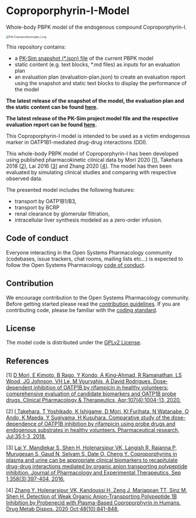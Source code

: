 # Coproporphyrin-I-Model
Whole-body PBPK model of the endogenous compound Coproporphyrin-I.

<img src="https://upload.wikimedia.org/wikipedia/commons/8/85/Coproporphyrinogen_I.svg" alt="File:Coproporphyrinogen_I.svg" style="zoom:50%;" />





This repository contains:

- a [PK-Sim snapshot (*.json) file](https://docs.open-systems-pharmacology.org/working-with-pk-sim/pk-sim-documentation/importing-exporting-project-data-models#exporting-project-to-snapshot-loading-project-from-snapshot) of the current PBPK model
- static content (e.g. text blocks, *.md files) as inputs for an evaluation plan
- an evaluation plan (evaluation-plan.json) to create an evaluation report using the snapshot and static text blocks to display the performance of the model

**The latest release of the snapshot of the model, the evaluation plan and the static content can be found [here](../../releases/latest).**

**The latest release of the PK-Sim project model file and the respective evaluation report can be found [here](https://github.com/Open-Systems-Pharmacology/OSP-PBPK-Model-Library/releases/latest).**



This Coproporphyrin-I model is intended to be used as a victim endogenous marker in OATP1B1-mediated drug-drug interactions (DDI).

This whole-body PBPK model of Coproporphyrin-I has been developed using published pharmacokinetic clinical data by Mori 2020 [[1](#references)], Takehara 2018 [[2](#references)], Lai 2016 [[3](#references)] and Zhang 2020 [[4](#references)]. 
The model has then been evaluated by simulating clinical studies and comparing with respective observed data. 

The presented model includes the following features:

- transport by OATP1B1/B3,
- transport by BCRP
- renal clearance by glomerular filtration,
- intracellular liver synthesis modeled as a zero-order infusion.


## Code of conduct

Everyone interacting in the Open Systems Pharmacology community (codebases, issue trackers, chat rooms, mailing lists etc...) is expected to follow the Open Systems Pharmacology [code of conduct](https://github.com/Open-Systems-Pharmacology/Suite/blob/master/CODE_OF_CONDUCT.md#contributor-covenant-code-of-conduct).

## Contribution

We encourage contribution to the Open Systems Pharmacology community. Before getting started please read the [contribution guidelines](https://github.com/Open-Systems-Pharmacology/Suite/blob/master/CONTRIBUTING.md#ways-to-contribute). If you are contributing code, please be familiar with the [coding standard](https://github.com/Open-Systems-Pharmacology/Suite/blob/master/CODING_STANDARDS.md#visual-studio-settings).

## License

The model code is distributed under the [GPLv2 License](https://github.com/Open-Systems-Pharmacology/Suite/blob/develop/LICENSE).

## References

[1] [D Mori, E Kimoto, B Rago, Y Kondo, A King‐Ahmad, R Ramanathan, LS Wood, JG Johnson, VH Le, M Vourvahis, A David Rodrigues. Dose‐dependent inhibition of OATP1B by rifampicin in healthy volunteers: comprehensive evaluation of candidate biomarkers and OATP1B probe drugs. Clinical Pharmacology & Therapeutics, Apr;107(4):1004-13, 2020.](https://pubmed.ncbi.nlm.nih.gov/31628668/)

[2] [I Takehara, T Yoshikado, K Ishigame, D Mori, KI Furihata, N Watanabe, O Ando, K Maeda, Y Sugiyama, H Kusuhara. Comparative study of the dose-dependence of OATP1B inhibition by rifampicin using probe drugs and endogenous substrates in healthy volunteers. Pharmaceutical research, Jul;35:1-3, 2018.](https://pubmed.ncbi.nlm.nih.gov/29748935/)

[3]  [Lai Y, Mandlekar S, Shen H, Holenarsipur VK, Langish R, Rajanna P, Murugesan S, Gaud N, Selvam S, Date O, Cheng Y.  Coproporphyrins in plasma and urine can be appropriate clinical biomarkers to recapitulate drug-drug interactions mediated by organic anion transporting polypeptide inhibition. Journal of Pharmacology and Experimental Therapeutics, Sep 1;358(3):397-404, 2016.](https://pubmed.ncbi.nlm.nih.gov/27317801/)

[4] [Zhang Y, Holenarsipur VK, Kandoussi H, Zeng J, Mariappan TT, Sinz M, Shen H. Detection of Weak Organic Anion-Transporting Polypeptide 1B Inhibition by Probenecid with Plasma-Based Coproporphyrin in Humans. Drug Metab Dispos. 2020 Oct;48(10):841-848.](https://pubmed.ncbi.nlm.nih.gov/32723847/)




